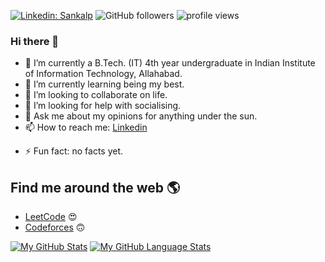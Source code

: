 [![Linkedin: Sankalp](https://img.shields.io/badge/-Sankalp-blue?style=flat-square&logo=Linkedin&logoColor=white&link=https://www.linkedin.com/in/sankalpr-iiita/)](https://www.linkedin.com/in/sankalpr-iiita/)
![GitHub followers](https://img.shields.io/github/followers/Sankalp2002?label=Follow&style=social)
<img alt = "profile views" src="https://komarev.com/ghpvc/?username=Sankalp2002&color=brightgreen">  
### Hi there 👋

- 🔭 I’m currently a B.Tech. (IT) 4th year undergraduate in Indian Institute of Information Technology, Allahabad.
- 🌱 I’m currently learning being my best.
- 👯 I’m looking to collaborate on life.
- 🤔 I’m looking for help with socialising.
- 💬 Ask me about my opinions for anything under the sun.
- 📫 How to reach me: <a href="https://www.linkedin.com/in/sankalpr-iiita/">Linkedin<a>
<!-- 😄 Pronouns: just guess and get cancelled. -->
- ⚡ Fun fact: no facts yet.

## Find me around the web 🌎 <a href="https://www.linkedin.com/in/sankalpr-iiita/"></a>
- <a href="https://leetcode.com/SankalpRajendran/">LeetCode</a> 😍
- <a href="https://codeforces.com/profile/FindingMe2022/">Codeforces</a> 🙃

[![My GitHub Stats](https://github-readme-stats.vercel.app/api/?username=Sankalp2002&count_private=true&theme=tokyonight&showicons=true)]()
[![My GitHub Language Stats](https://github-readme-stats.vercel.app/api/top-langs/?username=Sankalp2002&langs_count=5&theme=tokyonight)]()
